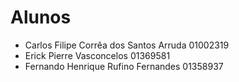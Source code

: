 # Alunos

* Carlos Filipe Corrêa dos Santos Arruda    01002319
* Erick Pierre Vasconcelos    01369581
* Fernando Henrique Rufino Fernandes    01358937
